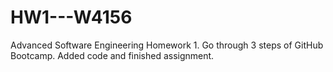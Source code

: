 # HW1---W4156
Advanced Software Engineering Homework 1. 
Go through 3 steps of GitHub Bootcamp.
Added code and finished assignment. 
